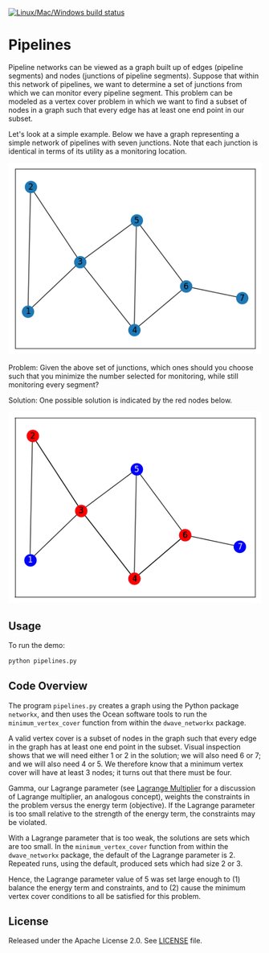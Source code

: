 [![Linux/Mac/Windows build status](
  https://circleci.com/gh/dwave-examples/pipelines.svg?style=svg)](
  https://circleci.com/gh/dwave-examples/pipelines)

# Pipelines

Pipeline networks can be viewed as a graph built up of edges (pipeline
segments) and nodes (junctions of pipeline segments).  Suppose that within this
network of pipelines, we want to determine a set of junctions from which we can
monitor every pipeline segment.  This problem can be modeled as a vertex cover
problem in which we want to find a subset of nodes in a graph such that every
edge has at least one end point in our subset.

Let's look at a simple example.  Below we have a graph representing a simple
network of pipelines with seven junctions.  Note that each junction is
identical in terms of its utility as a monitoring location.

![Original Example](readme_imgs/example_original.png)

Problem: Given the above set of junctions, which ones should you choose such
that you minimize the number selected for monitoring, while still monitoring
every segment?

Solution: One possible solution is indicated by the red nodes below.

![Example Solution](readme_imgs/example_solution.png)

## Usage

To run the demo:

```bash
python pipelines.py
```

## Code Overview

The program `pipelines.py` creates a graph using the Python package
`networkx`, and then uses the Ocean software tools to run the
`minimum_vertex_cover` function from within the `dwave_networkx` package.

A valid vertex cover is a subset of nodes in the graph such that every edge in
the graph has at least one end point in the subset. Visual inspection shows
that we will need either 1 or 2 in the solution; we will also need 6 or 7; and
we will also need 4 or 5. We therefore know that a minimum vertex cover will
have at least 3 nodes; it turns out that there must be four.

Gamma, our Lagrange parameter (see [Lagrange
Multiplier](https://en.wikipedia.org/wiki/Lagrange_multiplier) for a discussion
of Lagrange multiplier, an analogous concept), weights the constraints in the
problem versus the energy term (objective). If the Lagrange parameter is too
small relative to the strength of the energy term, the constraints may be
violated.

With a Lagrange parameter that is too weak, the solutions are sets which are
too small. In the `minimum_vertex_cover` function from within the
`dwave_networkx` package, the default of the Lagrange parameter is 2.
Repeated runs, using the default, produced sets which had size 2 or 3.

Hence, the Lagrange parameter value of 5 was set large enough to (1) balance the
energy term and constraints, and to (2) cause the minimum vertex cover
conditions to all be satisfied for this problem.

## License

Released under the Apache License 2.0. See [LICENSE](LICENSE) file.
